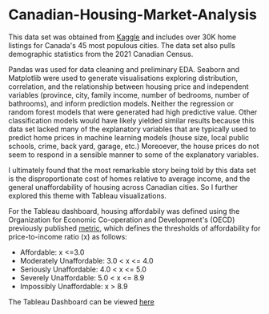 # Canadian-Housing-Market-Analysis

This data set was obtained from [Kaggle](https://www.kaggle.com/datasets/jeremylarcher/canadian-house-prices-for-top-cities) and includes over 30K home listings for Canada's 45 most populous cities. The data set also pulls demographic statistics from the 2021 Canadian Census.

Pandas was used for data cleaning and preliminary EDA. Seaborn and Matplotlib were used to generate visualisations exploring distribution, correlation, and the relationship between housing price and independent variables (province, city, family income, number of bedrooms, number of bathrooms), and inform prediction models. Neither the regression or random forest models that were generated had high predictive value. Other classification models would have likely yielded similar results because this data set lacked many of the explanatory variables that are typically used to predict home prices in machine learning models (house size, local public schools, crime, back yard, garage, etc.) Moreoever, the house prices do not seem to respond in a sensible manner to some of the explanatory variables.

I ultimately found that the most remarkable story being told by this data set is the disproportionate cost of homes relative to average income, and the general unaffordability of housing across Canadian cities. So I further explored this theme with Tableau visualizations.

For the Tableau dashboard, housing affordabily was defined using the Organization for Economic Co-operation and Development's (OECD) previously published [metric](https://www.oecd.org/en/topics/sub-issues/affordable-housing.html), which defines the thresholds of affordability for price-to-income ratio (x) as follows:
- Affordable: x <=3.0
- Moderately Unaffordable: 3.0 < x <= 4.0
- Seriously Unaffordable: 4.0 < x <= 5.0
- Severely Unaffordable: 5.0 < x <= 8.9
- Impossibly Unaffordable: x > 8.9

The Tableau Dashboard can be viewed [here](https://public.tableau.com/authoring/HousingAffordabilityinCanada/HousingDashboard#1)
